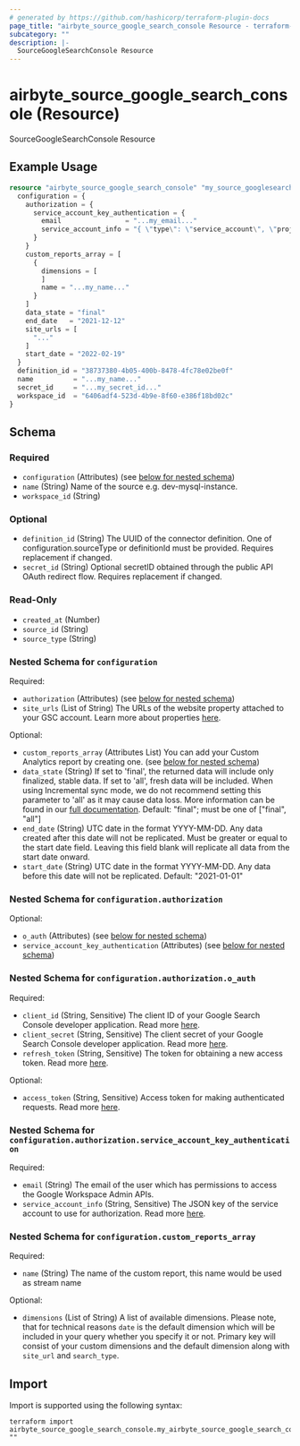 ```yaml
---
# generated by https://github.com/hashicorp/terraform-plugin-docs
page_title: "airbyte_source_google_search_console Resource - terraform-provider-airbyte"
subcategory: ""
description: |-
  SourceGoogleSearchConsole Resource
---
```


# airbyte_source_google_search_console (Resource)

SourceGoogleSearchConsole Resource

## Example Usage

```terraform
resource "airbyte_source_google_search_console" "my_source_googlesearchconsole" {
  configuration = {
    authorization = {
      service_account_key_authentication = {
        email                = "...my_email..."
        service_account_info = "{ \"type\": \"service_account\", \"project_id\": YOUR_PROJECT_ID, \"private_key_id\": YOUR_PRIVATE_KEY, ... }"
      }
    }
    custom_reports_array = [
      {
        dimensions = [
        ]
        name = "...my_name..."
      }
    ]
    data_state = "final"
    end_date   = "2021-12-12"
    site_urls = [
      "..."
    ]
    start_date = "2022-02-19"
  }
  definition_id = "38737380-4b05-400b-8478-4fc78e02be0f"
  name          = "...my_name..."
  secret_id     = "...my_secret_id..."
  workspace_id  = "6406adf4-523d-4b9e-8f60-e386f18bd02c"
}
```

<!-- schema generated by tfplugindocs -->
## Schema

### Required

- `configuration` (Attributes) (see [below for nested schema](#nestedatt--configuration))
- `name` (String) Name of the source e.g. dev-mysql-instance.
- `workspace_id` (String)

### Optional

- `definition_id` (String) The UUID of the connector definition. One of configuration.sourceType or definitionId must be provided. Requires replacement if changed.
- `secret_id` (String) Optional secretID obtained through the public API OAuth redirect flow. Requires replacement if changed.

### Read-Only

- `created_at` (Number)
- `source_id` (String)
- `source_type` (String)

<a id="nestedatt--configuration"></a>
### Nested Schema for `configuration`

Required:

- `authorization` (Attributes) (see [below for nested schema](#nestedatt--configuration--authorization))
- `site_urls` (List of String) The URLs of the website property attached to your GSC account. Learn more about properties <a href="https://support.google.com/webmasters/answer/34592?hl=en">here</a>.

Optional:

- `custom_reports_array` (Attributes List) You can add your Custom Analytics report by creating one. (see [below for nested schema](#nestedatt--configuration--custom_reports_array))
- `data_state` (String) If set to 'final', the returned data will include only finalized, stable data. If set to 'all', fresh data will be included. When using Incremental sync mode, we do not recommend setting this parameter to 'all' as it may cause data loss. More information can be found in our <a href='https://docs.airbyte.com/integrations/source/google-search-console'>full documentation</a>. Default: "final"; must be one of ["final", "all"]
- `end_date` (String) UTC date in the format YYYY-MM-DD. Any data created after this date will not be replicated. Must be greater or equal to the start date field. Leaving this field blank will replicate all data from the start date onward.
- `start_date` (String) UTC date in the format YYYY-MM-DD. Any data before this date will not be replicated. Default: "2021-01-01"

<a id="nestedatt--configuration--authorization"></a>
### Nested Schema for `configuration.authorization`

Optional:

- `o_auth` (Attributes) (see [below for nested schema](#nestedatt--configuration--authorization--o_auth))
- `service_account_key_authentication` (Attributes) (see [below for nested schema](#nestedatt--configuration--authorization--service_account_key_authentication))

<a id="nestedatt--configuration--authorization--o_auth"></a>
### Nested Schema for `configuration.authorization.o_auth`

Required:

- `client_id` (String, Sensitive) The client ID of your Google Search Console developer application. Read more <a href="https://developers.google.com/webmaster-tools/v1/how-tos/authorizing">here</a>.
- `client_secret` (String, Sensitive) The client secret of your Google Search Console developer application. Read more <a href="https://developers.google.com/webmaster-tools/v1/how-tos/authorizing">here</a>.
- `refresh_token` (String, Sensitive) The token for obtaining a new access token. Read more <a href="https://developers.google.com/webmaster-tools/v1/how-tos/authorizing">here</a>.

Optional:

- `access_token` (String, Sensitive) Access token for making authenticated requests. Read more <a href="https://developers.google.com/webmaster-tools/v1/how-tos/authorizing">here</a>.


<a id="nestedatt--configuration--authorization--service_account_key_authentication"></a>
### Nested Schema for `configuration.authorization.service_account_key_authentication`

Required:

- `email` (String) The email of the user which has permissions to access the Google Workspace Admin APIs.
- `service_account_info` (String, Sensitive) The JSON key of the service account to use for authorization. Read more <a href="https://cloud.google.com/iam/docs/creating-managing-service-account-keys">here</a>.



<a id="nestedatt--configuration--custom_reports_array"></a>
### Nested Schema for `configuration.custom_reports_array`

Required:

- `name` (String) The name of the custom report, this name would be used as stream name

Optional:

- `dimensions` (List of String) A list of available dimensions. Please note, that for technical reasons `date` is the default dimension which will be included in your query whether you specify it or not. Primary key will consist of your custom dimensions and the default dimension along with `site_url` and `search_type`.

## Import

Import is supported using the following syntax:

```shell
terraform import airbyte_source_google_search_console.my_airbyte_source_google_search_console ""
```
